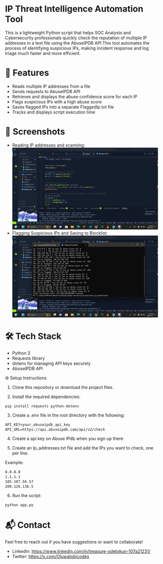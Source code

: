 # IP Threat Intelligence Automation Tool

This is a lightweight Python script that helps SOC Analysts and Cybersecurity professionals quickly check the reputation of multiple IP addresses in a text file using the AbuseIPDB API.This tool automates the process of identifying suspicious IPs, making incident response and log triage much faster and more efficient.

# 🚀 Features

- Reads multiple IP addresses from a file
- Sends requests to AbuseIPDB API
- Retrieves and displays the abuse confidence score for each IP
- Flags suspicious IPs with a high abuse score
- Saves flagged IPs into a separate FlaggedIp.txt file
- Tracks and displays script execution time

# 📸 Screenshots

- Reading IP addresses and scanning:  
![Reading IP addresses and scanning](./screenshots/shot-one.png)
- Flagging Suspicious IPs and Saving to Blocklist:  
![Flagging Suspicious IPs and Saving to Blocklist](./screenshots/shot-two.png)

# 🛠️ Tech Stack

- Python 3
- Requests library
- dotenv for managing API keys securely
- AbuseIPDB API

⚙️ Setup Instructions

1. Clone this repository or download the project files.

2. Install the required dependencies:

```shell
pip install requests python-dotenv
```

3. Create a .env file in the root directory with the following:

```shell
API_KEY=your_abuseipdb_api_key
API_URL=https://api.abuseipdb.com/api/v2/check
```

4. Create a api key on Abuse IPdb when you sign up there

5. Create an Ip_addresses.txt file and add the IPs you want to check, one per line.

Example:

```
8.8.8.8
1.1.1.1
185.107.56.57
209.126.136.5
```

6. Run the script:
```shell
python app.py
```

# 📬 Contact

Feel free to reach out if you have suggestions or want to collaborate!

- LinkedIn: https://www.linkedin.com/in/treasure-odetokun-107a21231/
- Twitter: https://x.com/Oluwatobicodes

